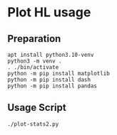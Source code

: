 # Plot HL usage
## Preparation
```
apt install python3.10-venv
python3 -m venv .
. ./bin/activate
python -m pip install matplotlib
python -m pip install dash
python -m pip install pandas
```



## Usage Script
```
./plot-stats2.py
```


